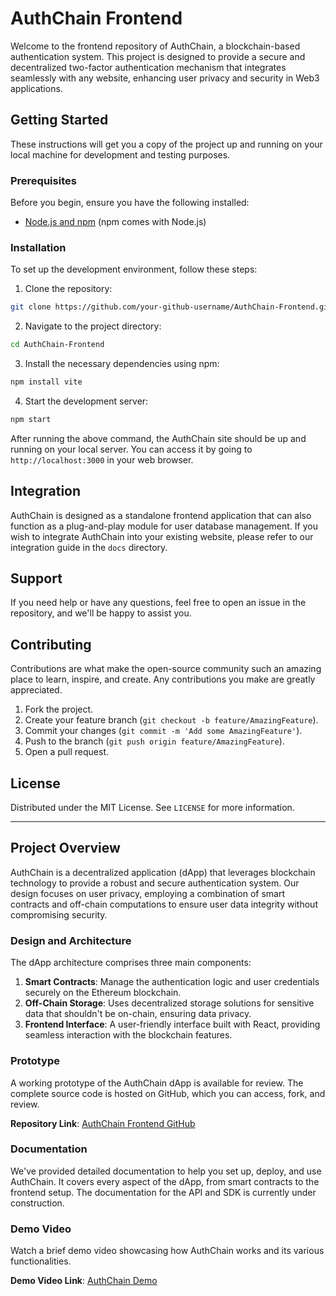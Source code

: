 # AuthChain Frontend

Welcome to the frontend repository of AuthChain, a blockchain-based authentication system. This project is designed to provide a secure and decentralized two-factor authentication mechanism that integrates seamlessly with any website, enhancing user privacy and security in Web3 applications.

## Getting Started

These instructions will get you a copy of the project up and running on your local machine for development and testing purposes.

### Prerequisites

Before you begin, ensure you have the following installed:
- [Node.js and npm](https://nodejs.org/en/download/) (npm comes with Node.js)

### Installation

To set up the development environment, follow these steps:

1. Clone the repository:
```sh
git clone https://github.com/your-github-username/AuthChain-Frontend.git
```

2. Navigate to the project directory:
```sh
cd AuthChain-Frontend
```

3. Install the necessary dependencies using npm:
```sh
npm install vite
```

4. Start the development server:
```sh
npm start
```

After running the above command, the AuthChain site should be up and running on your local server. You can access it by going to `http://localhost:3000` in your web browser.

## Integration

AuthChain is designed as a standalone frontend application that can also function as a plug-and-play module for user database management. If you wish to integrate AuthChain into your existing website, please refer to our integration guide in the `docs` directory.

## Support

If you need help or have any questions, feel free to open an issue in the repository, and we'll be happy to assist you.

## Contributing

Contributions are what make the open-source community such an amazing place to learn, inspire, and create. Any contributions you make are greatly appreciated.

1. Fork the project.
2. Create your feature branch (`git checkout -b feature/AmazingFeature`).
3. Commit your changes (`git commit -m 'Add some AmazingFeature'`).
4. Push to the branch (`git push origin feature/AmazingFeature`).
5. Open a pull request.

## License

Distributed under the MIT License. See `LICENSE` for more information.

---

## Project Overview

AuthChain is a decentralized application (dApp) that leverages blockchain technology to provide a robust and secure authentication system. Our design focuses on user privacy, employing a combination of smart contracts and off-chain computations to ensure user data integrity without compromising security.

### Design and Architecture

The dApp architecture comprises three main components:
1. **Smart Contracts**: Manage the authentication logic and user credentials securely on the Ethereum blockchain.
2. **Off-Chain Storage**: Uses decentralized storage solutions for sensitive data that shouldn't be on-chain, ensuring data privacy.
3. **Frontend Interface**: A user-friendly interface built with React, providing seamless interaction with the blockchain features.

### Prototype

A working prototype of the AuthChain dApp is available for review. The complete source code is hosted on GitHub, which you can access, fork, and review.

**Repository Link**: [AuthChain Frontend GitHub](https://github.com/Damso74/AuthChain-frontend-v1)

### Documentation

We've provided detailed documentation to help you set up, deploy, and use AuthChain. It covers every aspect of the dApp, from smart contracts to the frontend setup. The documentation for the API and SDK is currently under construction.

### Demo Video

Watch a brief demo video showcasing how AuthChain works and its various functionalities.

**Demo Video Link**: [AuthChain Demo](https://youtu.be/AxPpUXdIDy0)

